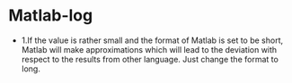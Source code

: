# Matlab-log

- 1.If the value is rather small and the format of Matlab is set to be short, Matlab will make approximations which will lead to the deviation with respect to the results from other language. Just change the format to long.
